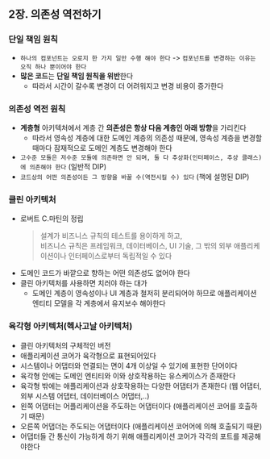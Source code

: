 ## 2장. 의존성 역전하기

### 단일 책임 원칙
- `하나의 컴포넌트는 오로지 한 가지 일만 수행 해야 한다` -> `컴포넌트를 변경하는 이유는 오직 하나 뿐이어야 한다`
- **많은 코드**는 **단일 책임 원칙을 위반**한다
  - 따라서 시간이 갈수록 변경이 더 어려워지고 변경 비용이 증가한다

### 의존성 역전 원칙
- **계층형** 아키텍처에서 계층 간 **의존성은 항상 다음 계층인 아래 방향**을 가리킨다
  - 따라서 영속성 계층에 대한 도메인 계층의 의존성 때문에, 영속성 계층을 변경할 때마다 잠재적으로 도메인 계층도 변경해야 한다
- `고수준 모듈은 저수준 모듈에 의존하면 안 되며, 둘 다 추상화(인터페이스, 추상 클래스)에 의존해야 한다` (일반적 DIP)
- `코드상의 어떤 의존성이든 그 방향을 바꿀 수(역전시킬 수) 있다` (책에 설명된 DIP)

### 클린 아키텍처
- 로버트 C.마틴의 정립
  > 설계가 비즈니스 규칙의 테스트를 용이하게 하고,  
  > 비즈니스 규칙은 프레임워크, 데이터베이스, UI 기술, 그 밖의 외부 애플리케이션이나 인터페이스로부터 독립적일 수 있다
- 도메인 코드가 바깥으로 향하는 어떤 의존성도 없어야 한다
- 클린 아키텍처를 사용하면 치러야 하는 대가
  - 도메인 계층이 영속성이나 UI 계층과 철저히 분리되어야 하므로 애플리케이션 엔티티 모델을 각 계층에서 유지보수 해야한다

### 육각형 아키텍처(헥사고날 아키텍처)
- 클린 아키텍처의 구체적인 버전
- 애플리케이션 코어가 육각형으로 표현되어있다
- 시스템이나 어댑터와 연결되는 면이 4개 이상일 수 있기에 표현한 단어이다
- 육각형 안에는 도메인 엔티티와 이와 상호작용하는 유스케이스가 존재한다
- 육각형 밖에는 애플리케이션과 상호작용하는 다양한 어댑터가 존재한다 (웹 어댑터, 외부 시스템 어댑터, 데이터베이스 어댑터,..)
- 왼쪽 어댑터는 어플리케이션을 주도하는 어댑터이다 (애플리케이션 코어를 호출하기 때문)
- 오른쪽 어댑더는 주도되는 어댑터이다 (애플리케이션 코어어에 의해 호출되기 때문)
- 어댑터들 간 통신이 가능하게 하기 위해 애플리케이션 코어가 각각의 포트를 제공해야한다